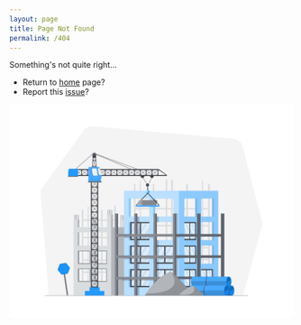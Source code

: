 ```yaml
---
layout: page
title: Page Not Found
permalink: /404
---
```


Something's not quite right...

- Return to [home](/) page?
- Report this <a href="{{ site.repo}}/issues" title="Git repository issue page">issue</a>?

![](/assets/page-404.png)
